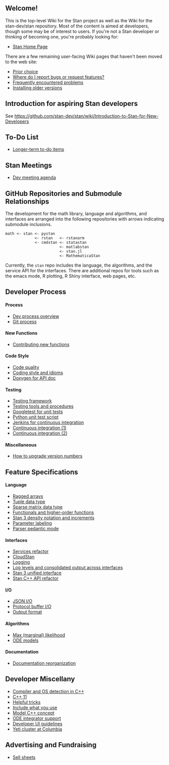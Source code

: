 ## Welcome!

This is the top-level Wiki for the Stan project as well as the Wiki for the stan-dev/stan repository.  Most of the content is aimed at developers, though some may be of interest to users.  If you're not a Stan developer or thinking of becoming one, you're probably looking for:

* [Stan Home Page](http://mc-stan.org/)

There are a few remaining user-facing Wiki pages that haven't been moved to the web site:

* [Prior choice](https://github.com/stan-dev/stan/wiki/Prior-Choice-Recommendations)
* [Where do I report bugs or request features?](https://github.com/stan-dev/stan/wiki/Where-do-I-create-a-new-issue)
* [Frequently encountered problems](https://github.com/stan-dev/stan/wiki/Frequently-Encountered-Problems)
* [Installing older versions](https://github.com/stan-dev/stan/wiki/Installing-Older-Versions-of-Stan-and-RStan)

## Introduction for aspiring Stan developers
See https://github.com/stan-dev/stan/wiki/Introduction-to-Stan-for-New-Developers

## To-Do List

* [Longer-term to-do items](https://github.com/stan-dev/stan/wiki/Longer-Term-To-Do-List)

## Stan Meetings

* [Dev meeting agenda](https://github.com/stan-dev/stan/wiki/Stan-Development-Meeting-Agenda)

## GitHub Repositories and Submodule Relationships

The development for the math library, language and algorithms, and interfaces are arranged into the following repositories with arrows indicating submodule inclusions.

```               
math <- stan <- pystan
             <- rstan   <- rstanarm
             <- cmdstan <- statastan
                        <- matlabstan
                        <- stan.jl
                        <- MathematicaStan
```

Currently, the `stan` repo includes the language, the algorithms, and the service API for the interfaces.  There are additional repos for tools such as the emacs mode, R plotting, R Shiny interface, web pages, etc.

## Developer Process

#### Process

* [Dev process overview](https://github.com/stan-dev/stan/wiki/Developer-process-overview)
* [Git process](https://github.com/stan-dev/stan/wiki/Dev:-Git-Process)

#### New Functions

* [Contributing new functions](https://github.com/stan-dev/stan/wiki/Contributing-New-Functions-to-Stan)

#### Code Style

* [Code quality](https://github.com/stan-dev/stan/wiki/Code-Quality)
* [Coding style and idioms](https://github.com/stan-dev/stan/wiki/Coding-Style-and-Idioms)
* [Doxygen for API doc](https://github.com/stan-dev/stan/wiki/How-to-Write-Doxygen-Doc-Comments)

#### Testing

* [Testing framework](https://github.com/stan-dev/stan/wiki/Testing-framework)
* [Testing tools and procedures](https://github.com/stan-dev/stan/wiki/Development-Testing:--Tools-and-Procedures)
* [Googletest for unit tests](https://github.com/stan-dev/stan/wiki/How-to-Write-Unit-Tests-with-GoogleTest)
* [Python unit test script](https://github.com/stan-dev/stan/wiki/Testing-Stan-using-Gnu-Make-and-Python)
* [Jenkins for continuous integration](https://github.com/stan-dev/stan/wiki/Jenkins)
* [Continuous integration (1)](https://github.com/stan-dev/stan/wiki/Continuous-Integration-Testing)
* [Continuous integration (2)](https://github.com/stan-dev/stan/wiki/Testing:-Continuous-Integration)

#### Miscellaneous

* [How to upgrade version numbers](https://github.com/stan-dev/stan/wiki/Process:-upgrade-version-numbers)


## Feature Specifications

#### Language

* [Ragged arrays](https://github.com/stan-dev/stan/wiki/Ragged-array-spec)
* [Tuple data type](https://github.com/stan-dev/stan/wiki/Functional-Spec:-List-Tuple-types)
* [Sparse matrix data type](https://github.com/stan-dev/stan/wiki/Functional-Spec:-Sparse-Matrix-Data-Types)
* [Functionals and higher-order functions](https://github.com/stan-dev/stan/wiki/Functionals-spec)
* [Stan 3 density notation and increments](https://github.com/stan-dev/stan/wiki/Stan-3-Density-Notation-and-Increments)
* [Parameter labeling](https://github.com/stan-dev/stan/wiki/Parameter-Labeling-Specification)
* [Parser pedantic mode](https://github.com/stan-dev/stan/wiki/Stan-Parser-Pedantic-Mode)

#### Interfaces

* [Services refactor](https://github.com/stan-dev/stan/wiki/Services-Refactor-Design-Document)
* [CloudStan](https://github.com/stan-dev/stan/wiki/CloudStan-functional-specification)
* [Logging](https://github.com/stan-dev/stan/wiki/Logging-Spec)
* [Log levels and consolidated output across interfaces](https://github.com/stan-dev/stan/wiki/Design:-Consolidated-Output-for-Sample,-Optimize,-ADVI,-and-Diagnose)
* [Stan 3 unified interface](https://github.com/stan-dev/stan/wiki/Stan-3-Unified-Interface)
* [Stan C++ API refactor](https://github.com/stan-dev/stan/wiki/Stan-Cpp-API-Refactor)

#### I/O

* [JSON I/O](https://github.com/stan-dev/stan/wiki/JSON-for-model-data-and-parameters)
* [Protocol buffer I/O](https://github.com/stan-dev/stan/wiki/Protocol-Buffers-for-serialization-of-input-data,-output-samples,-initial-values,-input-parameters,-and-output-messages,)
* [Output format](https://github.com/stan-dev/stan/wiki/Output-format)

#### Algorithms

* [Max (marginal) likelihood](https://github.com/stan-dev/stan/wiki/MLE-and-MML-Design)
* [ODE models](https://github.com/stan-dev/stan/wiki/Complex-ODE-Based-Models)


#### Documentation

* [Documentation reorganization](https://github.com/stan-dev/stan/wiki/Documentation-Organization)



## Developer Miscellany

* [Compiler and OS detection in C++](https://github.com/stan-dev/stan/wiki/Compiler-and-OS-Detection-Macros-for-Cpp)
* [C++ 11](https://github.com/stan-dev/stan/wiki/Cpp11-Upgrade)
* [Helpful tricks](https://github.com/stan-dev/stan/wiki/Dev:-Tricks)
* [Include what you use](https://github.com/stan-dev/stan/wiki/include-what-you-use)
* [Model C++ concept](https://github.com/stan-dev/stan/wiki/Model-Concept)
* [ODE integrator support](https://github.com/stan-dev/stan/wiki/ODE-Integrator-Support)
* [Developer UI guidelines](https://github.com/stan-dev/stan/wiki/User-Interface-Guidelines-for-Developers)
* [Yeti cluster at Columbia](https://github.com/stan-dev/stan/wiki/Yeti-Cluster)

## Advertising and Fundraising

* [Sell sheets](https://github.com/stan-dev/stan/wiki/Stan-Advertising-Webpages)